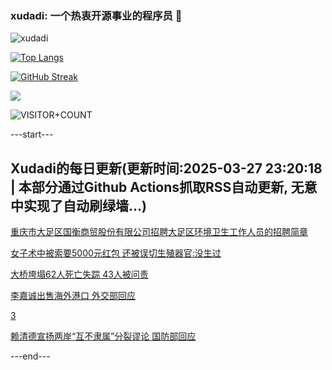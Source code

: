 ### xudadi: 一个热衷开源事业的程序员 👋

![xudadi](https://github-readme-stats-git-masterorgs-github-readme-stats-team.vercel.app/api?username=xudadi)

[![Top Langs](https://github-readme-stats.vercel.app/api/top-langs/?username=xudadi)](https://github.com/anuraghazra/github-readme-stats)

[![GitHub Streak](https://streak-stats.demolab.com?user=xudadi&locale=zh_Hans)](https://git.io/streak-stats)

![](https://raw.githubusercontent.com/xudadi/xudadi/main/assets/github-contribution-grid-snake.svg)

![VISITOR+COUNT](https://komarev.com/ghpvc/?username=xudadi&label=VISITOR+COUNT)


---start---

## Xudadi的每日更新(更新时间:2025-03-27 23:20:18 | 本部分通过Github Actions抓取RSS自动更新, 无意中实现了自动刷绿墙...)

[重庆市大足区国衡商贸股份有限公司招聘大足区环境卫生工作人员的招聘简章](https://www.gongkaoleida.com/article/2338906)

[女子术中被索要5000元红包 还被误切生殖器官:没生过](https://m.163.com/news/article/JRM2GTPK05561G0D.html)

[大桥垮塌62人死亡失踪 43人被问责](https://m.163.com/news/article/JRM1OCSL000189PS.html)

[李嘉诚出售海外港口 外交部回应](https://m.163.com/news/article/JRLTNVU30001899N.html)

[3](https://m.163.com/touch/news/sub/domestic)

[赖清德宣扬两岸“互不隶属”分裂谬论 国防部回应](https://m.163.com/news/article/JRLS1NBP0534A4SC.html)

---end---
